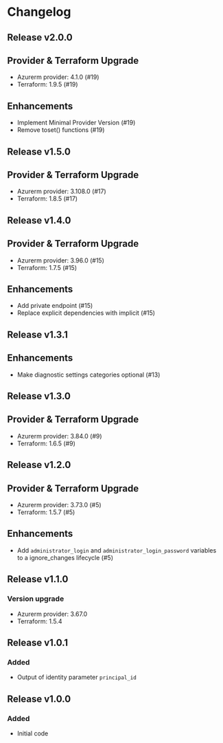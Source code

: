 # Changelog

## Release v2.0.0

## Provider & Terraform Upgrade
- Azurerm provider: 4.1.0 (#19)
- Terraform: 1.9.5 (#19)
## Enhancements
- Implement Minimal Provider Version (#19)
- Remove toset() functions (#19)
   
## Release v1.5.0

## Provider & Terraform Upgrade
- Azurerm provider: 3.108.0 (#17)
- Terraform: 1.8.5 (#17)
   
## Release v1.4.0

## Provider & Terraform Upgrade
- Azurerm provider: 3.96.0 (#15)
- Terraform: 1.7.5 (#15)

## Enhancements
- Add private endpoint (#15)
- Replace explicit dependencies with implicit (#15)
   
## Release v1.3.1

## Enhancements

- Make diagnostic settings categories optional (#13)


   
## Release v1.3.0

## Provider & Terraform Upgrade
- Azurerm provider: 3.84.0 (#9)
- Terraform: 1.6.5 (#9)
   
## Release v1.2.0

## Provider & Terraform Upgrade
- Azurerm provider: 3.73.0 (#5)
- Terraform: 1.5.7 (#5)

## Enhancements
- Add `administrator_login` and `administrator_login_password` variables to a ignore_changes lifecycle (#5)
   
## Release v1.1.0

### Version upgrade
- Azurerm provider: 3.67.0
- Terraform: 1.5.4
   
## Release v1.0.1

### Added
- Output of identity parameter `principal_id` 
   
## Release v1.0.0

### Added

- Initial code
   